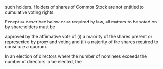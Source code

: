 such holders. Holders of shares of Common Stock are not entitled to cumulative voting rights.

Except as described below or as required by law, all matters to be voted on by shareholders must be

approved by the affirmative vote of (i) a majority of the shares present or represented by proxy and voting and (ii) a
majority of the shares required to constitute a quorum.

In an election of directors where the number of nominees exceeds the number of directors to be elected, the